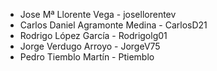 * Jose Mª Llorente Vega - josellorentev
* Carlos Daniel Agramonte Medina - CarlosD21
* Rodrigo López García - Rodrigolg01
* Jorge Verdugo Arroyo - JorgeV75
* Pedro Tiemblo Martín - Ptiemblo
